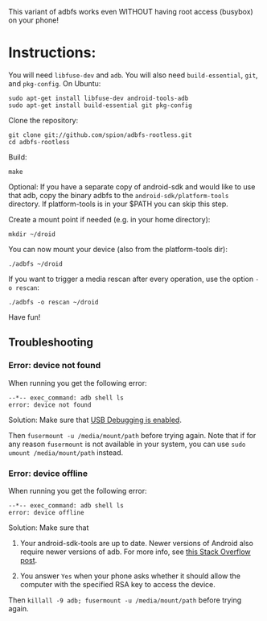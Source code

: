 This variant of adbfs works even WITHOUT having root access (busybox) on your phone!

Instructions:
=============

You will need `libfuse-dev` and `adb`. You will also need `build-essential`, `git`, and `pkg-config`. On Ubuntu:
    
    sudo apt-get install libfuse-dev android-tools-adb
    sudo apt-get install build-essential git pkg-config

Clone the repository:

    git clone git://github.com/spion/adbfs-rootless.git
    cd adbfs-rootless    

Build:

    make

Optional: If you have a separate copy of android-sdk and would
like to use that adb, copy the binary adbfs to the `android-sdk/platform-tools`
directory. If platform-tools is in your $PATH you can skip this step.

Create a mount point if needed (e.g. in your home directory):

    mkdir ~/droid

You can now mount your device (also from the platform-tools dir):

    ./adbfs ~/droid

If you want to trigger a media rescan after every operation, use the option `-o rescan`:

    ./adbfs -o rescan ~/droid

Have fun!

## Troubleshooting

### Error: device not found

When running you get the following error:

```
--*-- exec_command: adb shell ls
error: device not found
```

Solution: Make sure that [USB Debugging is enabled][enable-usb-debug].

Then `fusermount -u /media/mount/path` before trying again. Note that if for any reason `fusermount` is not available in your system, you can use `sudo umount /media/mount/path` instead.

### Error: device offline

When running you get the following error:

```
--*-- exec_command: adb shell ls
error: device offline
```

Solution: Make sure that

1. Your android-sdk-tools are up to date. Newer versions
   of Android also require newer versions of adb. For more info, see 
   [this Stack Overflow post][error-device-offline].

2. You answer `Yes` when your phone asks whether it should allow the 
   computer with the specified RSA key to access the device.

Then `killall -9 adb; fusermount -u /media/mount/path` before trying again.


[enable-usb-debug]: http://www.droidviews.com/how-to-enable-developer-optionsusb-debugging-mode-on-devices-with-android-4-2-jelly-bean/
[error-device-offline]: http://stackoverflow.com/questions/10680417/error-device-offline
